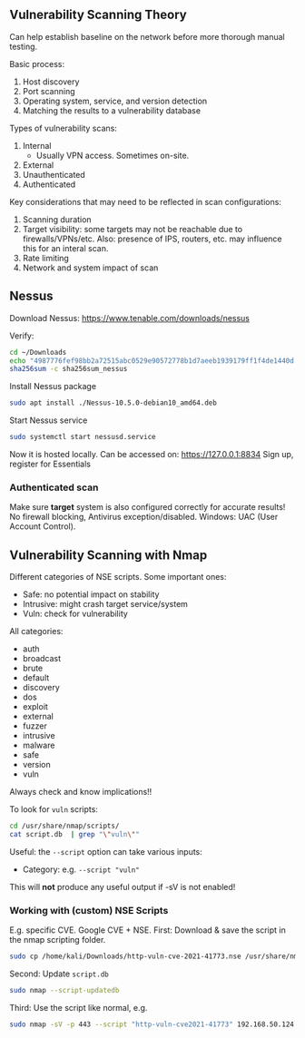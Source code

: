 ## Vulnerability Scanning Theory

Can help establish baseline on the network before more thorough manual testing.

Basic process:
1. Host discovery
2. Port scanning
3. Operating system, service, and version detection
4. Matching the results to a vulnerability database

Types of vulnerability scans:
1. Internal
   - Usually VPN access. Sometimes on-site.
3. External
4. Unauthenticated
5. Authenticated

Key considerations that may need to be reflected in scan configurations:
1. Scanning duration
2. Target visibility: some targets may not be reachable due to firewalls/VPNs/etc. Also: presence of IPS, routers, etc. may influence this for an interal scan.
3. Rate limiting
4. Network and system impact of scan

## Nessus

Download Nessus: https://www.tenable.com/downloads/nessus

Verify:
```bash
cd ~/Downloads
echo "4987776fef98bb2a72515abc0529e90572778b1d7aeeb1939179ff1f4de1440d Nessus-10.5.0-debian10_amd64.deb" > sha256sum_nessus
sha256sum -c sha256sum_nessus
```
Install Nessus package
```bash
sudo apt install ./Nessus-10.5.0-debian10_amd64.deb
```
Start Nessus service
```bash
sudo systemctl start nessusd.service
```
Now it is hosted locally. Can be accessed on: https://127.0.0.1:8834
Sign up, register for Essentials

### Authenticated scan
Make sure **target** system is also configured correctly for accurate results! No firewall blocking, Antivirus exception/disabled. Windows: UAC (User Account Control). 

## Vulnerability Scanning with Nmap

Different categories of NSE scripts. Some important ones:
- Safe: no potential impact on stability
- Intrusive: might crash target service/system
- Vuln: check for vulnerability

All categories:
- auth
- broadcast
- brute
- default
- discovery
- dos
- exploit
- external
- fuzzer
- intrusive
- malware
- safe
- version
- vuln

 Always check and know implications!!

To look for `vuln` scripts:
```bash
cd /usr/share/nmap/scripts/
cat script.db  | grep "\"vuln\""
```

Useful: the `--script` option can take various inputs:
- Category: e.g. `--script "vuln"`

This will **not** produce any useful output if -sV is not enabled!

### Working with (custom) NSE Scripts

E.g. specific CVE. Google CVE + NSE.
First: Download & save the script in the nmap scripting folder.
```bash
sudo cp /home/kali/Downloads/http-vuln-cve-2021-41773.nse /usr/share/nmap/scripts/http-vuln-cve2021-41773.nse
```

Second: Update `script.db`
```bash
sudo nmap --script-updatedb
```

Third: Use the script like normal, e.g.
```bash
sudo nmap -sV -p 443 --script "http-vuln-cve2021-41773" 192.168.50.124
```
```bash

```

```bash

```

```bash

```

```bash

```

```bash

```

